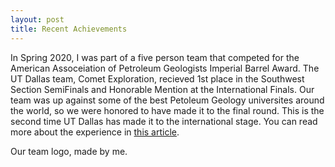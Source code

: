 ```yaml
---
layout: post
title: Recent Achievements
---
```

In Spring 2020, I was part of a five person team that competed for the American Assoceiation of Petroleum Geologists Imperial Barrel Award. The UT Dallas team, Comet Exploration, recieved 1st place in the Southwest Section SemiFinals and Honorable Mention at the International Finals. Our team was up against some of the best Petoleum Geology universites around the world, so we were honored to have made it to the final round. This is the second time UT Dallas has made it to the international stage. You can read more about the experience in [this article](https://www.utdallas.edu/news/students-teaching/imperial-barrel-2020/).

Our team logo, made by me.
